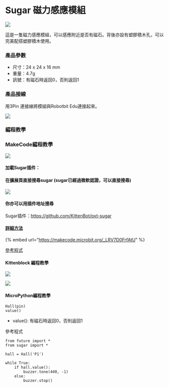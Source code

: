 # Sugar 磁力感應模組

![](https://kittenbothk.readthedocs.io/en/latest/\_images/magnet1.png)

這是一隻磁力感應模組，可以感應附近是否有磁石。背後亦設有塑膠積木孔，可以完美配搭塑膠積木使用。

### 產品參數

* 尺寸：24 x 24 x 16 mm
* 重量：4.7g
* 訊號：有磁石時返回0，否則返回1

### 產品接線

用3Pin 連接線將模組與Robotbit Edu連接起來。

![](https://kittenbothk.readthedocs.io/en/latest/\_images/magnet\_wire.png)

### 編程教學

### MakeCode編程教學

![](https://kittenbothk.readthedocs.io/en/latest/\_images/mcbanner15.png)

#### 加載Sugar插件：

#### 在擴展頁直接搜尋sugar (sugar已經過微軟認證，可以直接搜尋)

![](https://kittenbothk.readthedocs.io/en/latest/\_images/sugar\_search.gif)

#### 你亦可以用插件地址搜尋

Sugar插件：https://github.com/KittenBot/pxt-sugar

#### [詳細方法](../../programmingplatforms/makecode/kittenbotandmakecode.md)

{% embed url="https://makecode.microbit.org/_LRV7D0FrfAtU" %}

[參考程式](https://makecode.microbit.org/\_LRV7D0FrfAtU)

#### Kittenblock 編程教學

![](https://kittenbothk.readthedocs.io/en/latest/\_images/kbbanner9.png)

![](https://kittenbothk.readthedocs.io/en/latest/\_images/magnet3.png)

#### MicroPython編程教學

```
Hall(pin)
value()
```

* value(): 有磁石時返回0，否則返回1

參考程式

```
from future import *
from sugar import *

hall = Hall('P1')

while True:
    if hall.value():
        buzzer.tone(440, -1)
    else:
        buzzer.stop()
```
